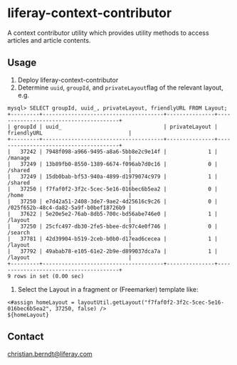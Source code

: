 # liferay-context-contributor
A context contributor utility which provides utility methods to access articles and article contents.

## Usage

1. Deploy liferay-context-contributor
1. Determine `uuid`, `groupId`, and `privateLayout`flag of the relevant layout, e.g.
  ```bash[1-5]
  mysql> SELECT groupId, uuid_, privateLayout, friendlyURL FROM Layout;
  +---------+--------------------------------------+---------------+---------------------------------------+
  | groupId | uuid_                                | privateLayout | friendlyURL                           |
  +---------+--------------------------------------+---------------+---------------------------------------+
  |   37242 | 7948f098-a966-9495-a8a6-5bb8e2c9e14f |             1 | /manage                               |
  |   37249 | 13b89fb0-8550-1389-6674-f096ab7d0c16 |             0 | /shared                               |
  |   37249 | 15db0bab-bf53-940a-4899-d1979074c979 |             1 | /shared                               |
  |   37250 | f7faf0f2-3f2c-5cec-5e16-016bec6b5ea2 |             0 | /home                                 |
  |   37250 | e7d42a51-2408-3de7-9ae2-4d25616c9c26 |             0 | /025f652b-48c4-da82-5a9f-b0bef18726b9 |
  |   37622 | 5e20e5e2-76ab-8db5-700c-bd56abe746e0 |             1 | /layout                               |
  |   37250 | 25cfc497-db30-2fe5-bbee-dc97c4e0f746 |             0 | /search                               |
  |   37781 | 42d39904-b519-2ceb-b0b0-d17ead6cecea |             1 | /layout                               |
  |   37792 | 49abab78-e105-61e2-2b9e-d899037dca7a |             1 | /layout                               |
  +---------+--------------------------------------+---------------+---------------------------------------+
  9 rows in set (0.00 sec)
  ```
1. Select the Layout in a fragment or (Freemarker) template like: 
  ```
  <#assign homeLayout = layoutUtil.getLayout("f7faf0f2-3f2c-5cec-5e16-016bec6b5ea2", 37250, false) />
  ${homeLayout}
  ```

## Contact

christian.berndt@liferay.com
